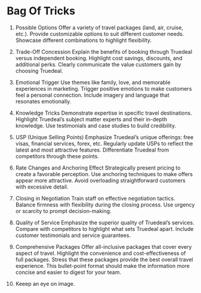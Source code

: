 # Bag Of Tricks

1. Possible Options
Offer a variety of travel packages (land, air, cruise, etc.).
Provide customizable options to suit different customer needs.
Showcase different combinations to highlight flexibility.

2. Trade-Off Concession
Explain the benefits of booking through Truedeal versus independent booking.
Highlight cost savings, discounts, and additional perks.
Clearly communicate the value customers gain by choosing Truedeal.

3. Emotional Trigger
Use themes like family, love, and memorable experiences in marketing.
Trigger positive emotions to make customers feel a personal connection.
Include imagery and language that resonates emotionally.

4. Knowledge Tricks
Demonstrate expertise in specific travel destinations.
Highlight Truedeal’s subject matter experts and their in-depth knowledge.
Use testimonials and case studies to build credibility.

5. USP (Unique Selling Points)
Emphasize Truedeal’s unique offerings: free visas, financial services, forex, etc.
Regularly update USPs to reflect the latest and most attractive features.
Differentiate Truedeal from competitors through these points.

6. Rate Changes and Anchoring Effect
Strategically present pricing to create a favorable perception.
Use anchoring techniques to make offers appear more attractive.
Avoid overloading straightforward customers with excessive detail.

7. Closing in Negotiation
Train staff on effective negotiation tactics.
Balance firmness with flexibility during the closing process.
Use urgency or scarcity to prompt decision-making.

8. Quality of Service
Emphasize the superior quality of Truedeal’s services.
Compare with competitors to highlight what sets Truedeal apart.
Include customer testimonials and service guarantees.

9. Comprehensive Packages
Offer all-inclusive packages that cover every aspect of travel.
Highlight the convenience and cost-effectiveness of full packages.
Stress that these packages provide the best overall travel experience.
This bullet-point format should make the information more concise and easier to digest for your team.


10. Keeep an eye on image.